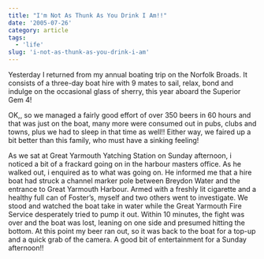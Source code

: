 ```yaml
---
title: "I'm Not As Thunk As You Drink I Am!!"
date: '2005-07-26'
category: article
tags:
  - 'life'
slug: 'i-not-as-thunk-as-you-drink-i-am'
---
```


Yesterday I returned from my annual boating trip on the Norfolk Broads. It consists of a three-day boat hire with 9 mates to sail, relax, bond and indulge on the occasional glass of sherry, this year aboard the Superior Gem 4!

<!-- ![Superior Gem 4](/images/Superior%20Gem%204.jpg-thumb_140_105.jpg) -->

OK,, so we managed a fairly good effort of over 350 beers in 60 hours and that was just on the boat, many more were consumed out in pubs, clubs and towns, plus we had to sleep in that time as well!! Either way, we faired up a bit better than this family, who must have a sinking feeling!

<!-- ![Sinking feeling](/images/Sinking%20Feeling.jpg-thumb_140_105.jpg) -->

As we sat at Great Yarmouth Yatching Station on Sunday afternoon, i noticed a bit of a frackard going on in the harbour masters office. As he walked out, i enquired as to what was going on. He informed me that a hire boat had struck a channel marker pole between Breydon Water and the entrance to Great Yarmouth Harbour. Armed with a freshly lit cigarette and a healthy full can of Foster’s, myself and two others went to investigate. We stood and watched the boat take in water while the Great Yarmouth Fire Service desperately tried to pump it out. Within 10 minutes, the fight was over and the boat was lost, leaning on one side and presumed hitting the bottom. At this point my beer ran out, so it was back to the boat for a top-up and a quick grab of the camera. A good bit of entertainment for a Sunday afternoon!!
